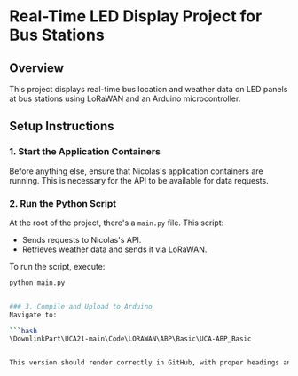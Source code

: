 # Real-Time LED Display Project for Bus Stations

## Overview
This project displays real-time bus location and weather data on LED panels at bus stations using LoRaWAN and an Arduino microcontroller.

## Setup Instructions

### 1. Start the Application Containers
Before anything else, ensure that Nicolas's application containers are running. This is necessary for the API to be available for data requests.

### 2. Run the Python Script
At the root of the project, there's a `main.py` file. This script:
- Sends requests to Nicolas's API.
- Retrieves weather data and sends it via LoRaWAN.

To run the script, execute:

```bash
python main.py


### 3. Compile and Upload to Arduino
Navigate to:

```bash
\DownlinkPart\UCA21-main\Code\LORAWAN\ABP\Basic\UCA-ABP_Basic


This version should render correctly in GitHub, with proper headings and formatting.

